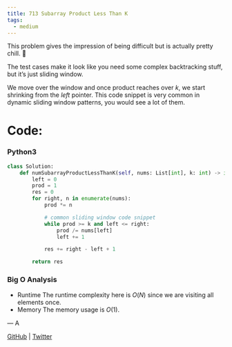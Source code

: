 ```yaml
---
title: 713 Subarray Product Less Than K
tags:
  - medium
---
```


This problem gives the impression of being difficult but is actually pretty chill. 🗿

The test cases make it look like you need some complex backtracking stuff, but it’s just sliding window.

We move over the window and once product reaches over $k$, we start shrinking from the $left$ pointer. This code snippet is very common in dynamic sliding window patterns, you would see a lot of them.

# Code:

### Python3

```python
class Solution:
    def numSubarrayProductLessThanK(self, nums: List[int], k: int) -> int:
        left = 0
        prod = 1
        res = 0
        for right, n in enumerate(nums):
            prod *= n

            # common sliding window code snippet
            while prod >= k and left <= right:
                prod /= nums[left]
                left += 1

            res += right - left + 1

        return res
```

### Big O Analysis

- Runtime
  The runtime complexity here is $O(N)$ since we are visiting all elements once.
- Memory
  The memory usage is $O (1)$.

— A

[GitHub](https://github.com/athkdev) | [Twitter](https://twitter.com/athkdev)
